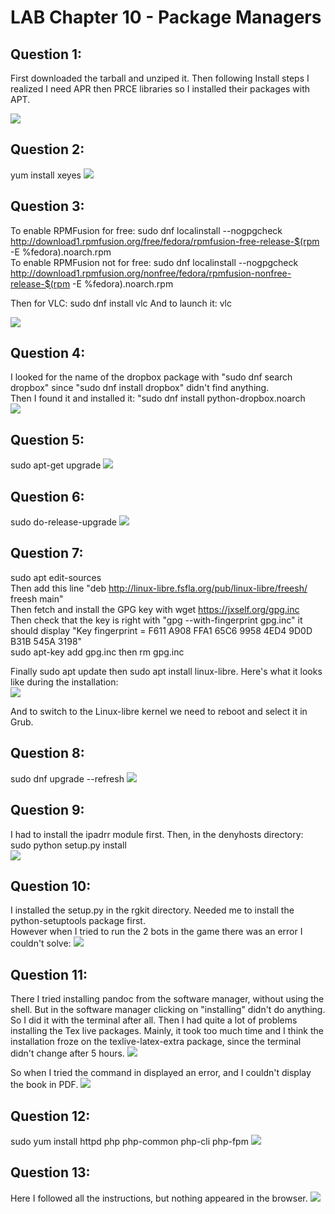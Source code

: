 # LAB Chapter 10 - Package Managers

## Question 1:

First downloaded the tarball and unziped it. Then following Install steps I realized I need APR then PRCE libraries so I installed their packages with APT.

![](images/1.PNG)

## Question 2:

yum install xeyes
![](images/2.PNG)

## Question 3:

To enable RPMFusion for free: sudo dnf localinstall --nogpgcheck http://download1.rpmfusion.org/free/fedora/rpmfusion-free-release-$(rpm -E %fedora).noarch.rpm  
To enable RPMFusion not for free:  sudo dnf localinstall --nogpgcheck http://download1.rpmfusion.org/nonfree/fedora/rpmfusion-nonfree-release-$(rpm -E %fedora).noarch.rpm 

Then for VLC: sudo dnf install vlc
And to launch it: vlc

![](images/3.PNG)

## Question 4:

I looked for the name of the dropbox package with "sudo dnf search dropbox" since "sudo dnf install dropbox" didn't find anything.  
Then I found it and installed it: "sudo dnf install python-dropbox.noarch  
![](images/4.PNG)


## Question 5:

sudo apt-get upgrade
![](images/5.PNG)



## Question 6:

sudo do-release-upgrade
![](images/6.PNG)

## Question 7:

sudo apt edit-sources  
Then add this line "deb http://linux-libre.fsfla.org/pub/linux-libre/freesh/ freesh main"  
Then fetch and install the GPG key with wget https://jxself.org/gpg.inc  
Then check that the key is right with "gpg --with-fingerprint gpg.inc" it should display "Key fingerprint = F611 A908 FFA1 65C6 9958 4ED4 9D0D B31B 545A 3198"  
sudo apt-key add gpg.inc then rm gpg.inc

Finally sudo apt update then sudo apt install linux-libre. Here's what it looks like during the installation:  
![](images/7.PNG)

And to switch to the Linux-libre kernel we need to reboot and select it in Grub.


## Question 8:

sudo dnf upgrade --refresh
![](images/8.PNG)


## Question 9:

I had to install the ipadrr module first.
Then, in the denyhosts directory: sudo python setup.py install  
![](images/9.PNG)



## Question 10:

I installed the setup.py in the rgkit directory. Needed me to install the python-setuptools package first.  
However when I tried to run the 2 bots in the game there was an error I couldn't solve:
![](images/10.PNG)


## Question 11:

There I tried installing pandoc from the software manager, without using the shell. But in the software manager clicking on "installing" didn't do anything. 
So I did it with the terminal after all.
Then I had quite a lot of problems installing the Tex live packages. Mainly, it took too much time and I think the installation froze on the texlive-latex-extra package, since the terminal didn't change after 5 hours.
![](images/11-2.PNG)


So when I tried the command in displayed an error, and I couldn't display the book in PDF. 
![](images/11-1.PNG)


## Question 12:

sudo yum install httpd php php-common php-cli php-fpm
![](images/12.PNG)

## Question 13:

Here I followed all the instructions, but nothing appeared in the browser.
![](images/13.PNG)



